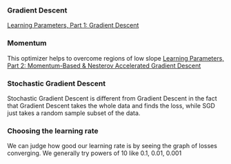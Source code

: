 ### Gradient Descent
[Learning Parameters, Part 1: Gradient Descent](https://towardsdatascience.com/learning-parameters-part-1-eb3e8bb9ffbb)

### Momentum
This optimizer helps to overcome regions of low slope [Learning Parameters, Part 2: Momentum-Based & Nesterov Accelerated Gradient Descent
](https://towardsdatascience.com/learning-parameters-part-2-a190bef2d12)

### Stochastic Gradient Descent
Stochastic Gradient Descent is different from Gradient Descent in the fact that Gradient Descent takes the whole data and finds the loss, while SGD just takes a random sample subset of the data. 

### Choosing the learning rate
We can judge how good our learning rate is by seeing the graph of losses converging. We generally try powers of 10 like 0.1, 0.01, 0.001
